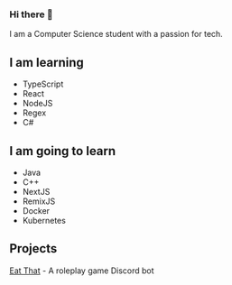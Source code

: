 ### Hi there 👋

I am a Computer Science student with a passion for tech.

I am learning
-------------
- TypeScript
- React
- NodeJS
- Regex
- C#

I am going to learn
-------------------
- Java
- C++
- NextJS
- RemixJS
- Docker
- Kubernetes

Projects
----------------
[Eat That](https://eat-that.glitch.me/) - A roleplay game Discord bot
